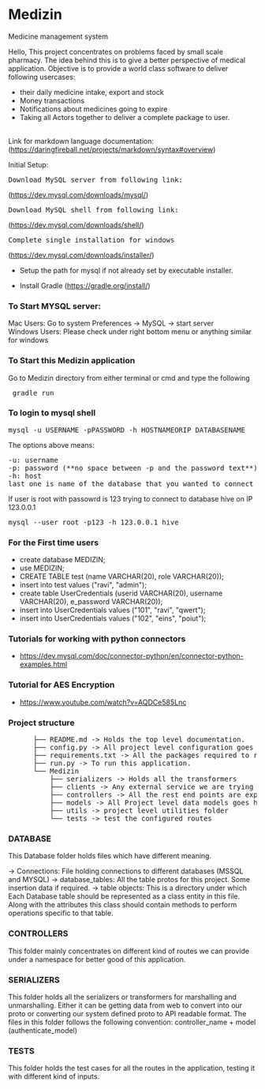 # Medizin

Medicine management system

Hello, This project concentrates on problems faced by small scale pharmacy. 
The idea behind this is to give a better perspective of medical application.
Objective is to provide a world class software to deliver following usercases: 
- their daily medicine intake, export and stock
- Money transactions
- Notifications about medicines going to expire
- Taking all Actors together to deliver a complete package to user.


<br>Link for markdown language documentation:
(https://daringfireball.net/projects/markdown/syntax#overview)

Initial Setup:
<pre>Download MySQL server from following link: </pre>
(https://dev.mysql.com/downloads/mysql/)
<pre>Download MySQL shell from following link:</pre>
(https://dev.mysql.com/downloads/shell/)
<pre>Complete single installation for windows </pre>
(https://dev.mysql.com/downloads/installer/)
- Setup the path for mysql if not already set by executable installer.

- Install Gradle
(https://gradle.org/install/) 

### To Start MYSQL server:
Mac Users: Go to system Preferences -> MySQL -> start server <br>
Windows Users: Please check under right bottom menu or anything similar for windows

### To Start this Medizin application
Go to Medizin directory from either terminal or cmd and type the following 
<pre> gradle run </pre> 

### To login to mysql shell
<pre>mysql -u USERNAME -pPASSWORD -h HOSTNAMEORIP DATABASENAME </pre> 
The options above means:
<pre>
-u: username
-p: password (**no space between -p and the password text**)
-h: host
last one is name of the database that you wanted to connect
</pre>
If user is root with passowrd is 123 trying to connect to database hive on IP 123.0.0.1
<pre>mysql --user root -p123 -h 123.0.0.1 hive</pre>  

### For the First time users
- create database MEDIZIN; 
- use MEDIZIN;
- CREATE TABLE test (name VARCHAR(20), role VARCHAR(20));
- insert into test values ("ravi", "admin");
- create table UserCredentials (userid VARCHAR(20), username VARCHAR(20), e_password VARCHAR(20));
- insert into UserCredentials values ("101", "ravi", "qwert");
- insert into UserCredentials values ("102", "eins", "poiut");

### Tutorials for working with python connectors
- https://dev.mysql.com/doc/connector-python/en/connector-python-examples.html

### Tutorial for AES Encryption
- https://www.youtube.com/watch?v=AQDCe585Lnc

### Project structure
<pre>
      ├── README.md -> Holds the top level documentation.
      ├── config.py -> All project level configuration goes here.
      ├── requirements.txt -> All the packages required to run this application smoothly.
      ├── run.py -> To run this application.
      └── Medizin
          ├── serializers -> Holds all the transformers
          ├── clients -> Any external service we are trying to use in this project
          ├── controllers -> All the rest end points are exposed here.
          ├── models -> All Project level data models goes here
          ├── utils -> project level utilities folder
          └── tests -> test the configured routes
</pre>

### DATABASE
This Database folder holds files which have different meaning.

-> Connections: File holding connections to different databases (MSSQL and MYSQL)
-> database_tables: All the table protos for this project. Some insertion data if required.
-> table objects: This is a directory under which Each Database table should be represented as a class entity in this file. 
Along with the attributes this class should contain methods to perform operations specific to that table.

### CONTROLLERS
This folder mainly concentrates on different kind of routes we can provide under a namespace for better good of this application.

### SERIALIZERS
This folder holds all the serializers or transformers for marshalling and unmarshalling. Either it can be getting data from web to 
convert into our proto or converting our system defined proto to API readable format.
The files in this folder follows the following convention: controller_name + model (authenticate_model)

### TESTS
This folder holds the test cases for all the routes in the application, testing it with different kind of inputs.
